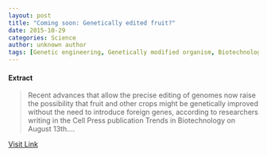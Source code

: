 ```yaml
---
layout: post
title: "Coming soon: Genetically edited fruit?"
date: 2015-10-29
categories: Science
author: unknown author
tags: [Genetic engineering, Genetically modified organism, Biotechnology, Genetically modified crops, Genetics, Organisms, Artificial objects, Life sciences, Biology]
---
```





#### Extract
>Recent advances that allow the precise editing of genomes now raise the possibility that fruit and other crops might be genetically improved without the need to introduce foreign genes, according to researchers writing in the Cell Press publication Trends in Biotechnology on August 13th....



[Visit Link](http://phys.org/news327152055.html)


